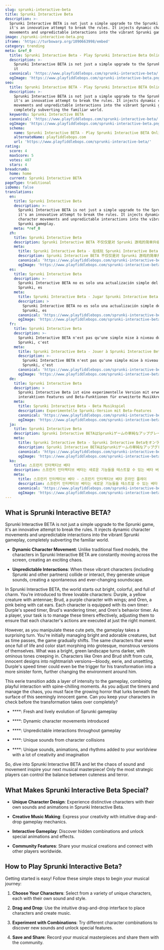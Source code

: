 ```yaml
---
slug: sprunki-interactive-beta
title: Sprunki Interactive Beta
description: >-
  Sprunki Interactive BETA is not just a simple upgrade to the Sprunki game,
  it's an innovative attempt to break the rules. It injects dynamic character
  movements and unpredictable interactions into the vibrant Sprunki gameplay.
image: /sprunki-interactive-beta.png
iframe: 'https://turbowarp.org/1090663998/embed'
category: trending
meta: &ref_0
  title: Sprunki Interactive Beta - Play Sprunki Interactive Beta Online
  description: >-
    Sprunki Interactive BETA is not just a simple upgrade to the Sprunki game,
    it
  canonical: 'https://www.playfiddlebops.com/sprunki-interactive-beta/'
  ogImage: 'https://www.playfiddlebops.com/sprunki-interactive-beta.png'
seo:
  title: Sprunki Interactive BETA - Play Sprunki Interactive BETA Online
  description: >-
    Sprunki Interactive BETA is not just a simple upgrade to the Sprunki game,
    it's an innovative attempt to break the rules. It injects dynamic character
    movements and unpredictable interactions into the vibrant Sprunki gameplay,
    completely subverting the familiar world.
  keywords: Sprunki Interactive BETA
  canonical: 'https://www.playfiddlebops.com/sprunki-interactive-beta/'
  ogImage: 'https://www.playfiddlebops.com/sprunki-interactive-beta.png'
  schema:
    name: Sprunki Interactive BETA - Play Sprunki Interactive BETA Online
    alternateName: playfiddlebops.com
    url: 'https://www.playfiddlebops.com/sprunki-interactive-beta/'
rating:
  score: 4
  maxScore: 5
  votes: 407
  stars: 4
breadcrumb:
  home: home
  current: Sprunki Interactive BETA
pageType: traditional
isDemo: false
translations:
  en:
    title: Sprunki Interactive Beta
    description: >-
      Sprunki Interactive BETA is not just a simple upgrade to the Sprunki game,
      it's an innovative attempt to break the rules. It injects dynamic
      character movements and unpredictable interactions into the vibrant
      Sprunki gameplay.
    meta: *ref_0
  zh:
    title: Sprunki Interactive Beta
    description: Sprunki Interactive BETA 不仅仅是对 Sprunki 游戏的简单升级，它
    meta:
      title: Sprunki Interactive Beta - 在线玩 Sprunki Interactive Beta
      description: Sprunki Interactive BETA 不仅仅是对 Sprunki 游戏的简单升级，它
      canonical: 'https://www.playfiddlebops.com/sprunki-interactive-beta/'
      ogImage: 'https://www.playfiddlebops.com/sprunki-interactive-beta.png'
  es:
    title: Sprunki Interactive Beta
    description: >-
      Sprunki Interactive BETA no es solo una actualización simple del juego
      Sprunki, es
    meta:
      title: Sprunki Interactive Beta - Jugar Sprunki Interactive Beta Online
      description: >
        Sprunki Interactive BETA no es solo una actualización simple del juego
        Sprunki, es
      canonical: 'https://www.playfiddlebops.com/sprunki-interactive-beta/'
      ogImage: 'https://www.playfiddlebops.com/sprunki-interactive-beta.png'
  fr:
    title: Sprunki Interactive Beta
    description: >-
      Sprunki Interactive BETA n'est pas qu'une simple mise à niveau du jeu
      Sprunki, c'est
    meta:
      title: Sprunki Interactive Beta - Jouer à Sprunki Interactive Beta en Ligne
      description: >-
        Sprunki Interactive BETA n'est pas qu'une simple mise à niveau du jeu
        Sprunki, c'est
      canonical: 'https://www.playfiddlebops.com/sprunki-interactive-beta/'
      ogImage: 'https://www.playfiddlebops.com/sprunki-interactive-beta.png'
  de:
    title: Sprunki Interactive Beta
    description: >
      Sprunki Interactive Beta ist eine experimentelle Version mit erweiterten
      interaktiven Features und Beta-Funktionen für erweiterte Musikkreation.
    meta:
      title: Sprunki Interactive Beta - Beta Musikspiel
      description: Experimentelle Sprunki-Version mit Beta-Features
      canonical: 'https://www.playfiddlebops.com/sprunki-interactive-beta/'
      ogImage: 'https://www.playfiddlebops.com/sprunki-interactive-beta.png'
  ja:
    title: Sprunki Interactive Beta
    description: Sprunki Interactive BETAはSprunkiゲームの単純なアップグレードではなく、
    meta:
      title: Sprunki Interactive Beta - Sprunki Interactive Betaをオンラインでプレイ
      description: Sprunki Interactive BETAはSprunkiゲームの単純なアップグレードではなく、
      canonical: 'https://www.playfiddlebops.com/sprunki-interactive-beta/'
      ogImage: 'https://www.playfiddlebops.com/sprunki-interactive-beta.png'
  ko:
    title: 스프런키 인터랙티브 베타
    description: 스프런키 인터랙티브 베타는 새로운 기능들을 테스트할 수 있는 베타 버전입니다.
    meta:
      title: 스프런키 인터랙티브 베타 - 스프런키 인터랙티브 베타 온라인 플레이
      description: 스프런키 인터랙티브 베타는 새로운 기능들을 테스트할 수 있는 베타 버전입니다.
      canonical: 'https://www.playfiddlebops.com/sprunki-interactive-beta/'
      ogImage: 'https://www.playfiddlebops.com/sprunki-interactive-beta.png'
---
```


## What is Sprunki Interactive BETA?

Sprunki Interactive BETA is not just a simple upgrade to the Sprunki game, it's an innovative attempt to break the rules. It injects dynamic character movements and unpredictable interactions into the vibrant Sprunki gameplay, completely subverting the familiar world.

- **Dynamic Character Movement**: Unlike traditional fixed models, the characters in Sprunki Interactive BETA are constantly moving across the screen, creating an exciting chaos.

- **Unpredictable Interactions**: When these vibrant characters (including Sprunki and other partners) collide or interact, they generate unique sounds, creating a spontaneous and ever-changing soundscape.

In Sprunki Interactive BETA, the world starts out bright, colorful, and full of charm. You’re introduced to three lovable characters: Durple, a yellow creature with antennae; Brud, a purple character with wings; and Oren, a pink being with cat ears. Each character is equipped with its own timer: Durple's speed timer, Brud's wandering timer, and Oren's behavior timer. As a player, your task is to manage these timers effectively, adjusting them to ensure that each character's actions are executed at just the right moment.

However, as you manipulate these cute pets, the gameplay takes a surprising turn. You're initially managing bright and adorable creatures, but as time passes, the game gradually shifts. The same characters that were once full of life and color start morphing into grotesque, monstrous versions of themselves. What was a bright, green landscape turns darker, with ominous tones creeping in. Characters like Oren and Brud shift from cute, innocent designs into nightmarish versions—bloody, eerie, and unsettling. Durple's speed timer could even be the trigger for his transformation into a more sinister form, further changing the environment around him.

This eerie transition adds a layer of intensity to the gameplay, combining playful interaction with spine-chilling moments. As you adjust the timers and manage the chaos, you must face the growing horror that lurks beneath the surface of this seemingly innocent game. Can you keep your characters in check before the transformation takes over completely?

- ****: Fresh and lively evolution of Sprunki gameplay

- ****: Dynamic character movements introduced

- ****: Unpredictable interactions throughout gameplay

- ****: Unique sounds from character collisions

- ****: Unique sounds, animations, and rhythms added to your worldview with a lot of creativity and imagination

So, dive into Sprunki Interactive BETA and let the chaos of sound and movement inspire your next musical masterpiece! Only the most strategic players can control the balance between cuteness and terror.

## What Makes Sprunki Interactive Beta Special?

- **Unique Character Design**: Experience distinctive characters with their own sounds and animations in Sprunki Interactive Beta.

- **Creative Music Making**: Express your creativity with intuitive drag-and-drop gameplay mechanics.

- **Interactive Gameplay**: Discover hidden combinations and unlock special animations and effects.

- **Community Features**: Share your musical creations and connect with other players worldwide.

## How to Play Sprunki Interactive Beta?

Getting started is easy! Follow these simple steps to begin your musical journey:

1. **Choose Your Characters**: Select from a variety of unique characters, each with their own sound and style.

1. **Drag and Drop**: Use the intuitive drag-and-drop interface to place characters and create music.

1. **Experiment with Combinations**: Try different character combinations to discover new sounds and unlock special features.

1. **Save and Share**: Record your musical masterpieces and share them with the community.
